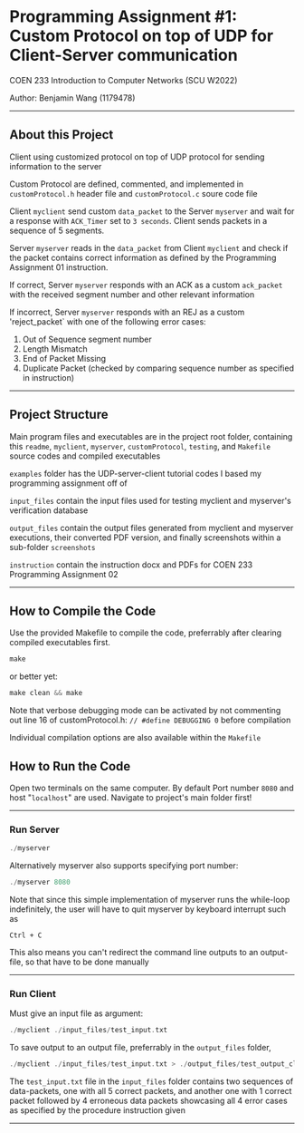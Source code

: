 # Programming Assignment #1: Custom Protocol on top of UDP for Client-Server communication 

COEN 233 Introduction to Computer Networks (SCU W2022)

Author: Benjamin Wang (1179478)

---
## About this Project
Client using customized protocol on top of UDP protocol for sending information to the server

Custom Protocol are defined, commented, and implemented in `customProtocol.h` header file and `customProtocol.c` soure code file

Client `myclient` send custom `data_packet` to the Server `myserver` and wait for a response with `ACK_Timer` set to `3 seconds`. Client sends packets in a sequence of 5 segments.

Server `myserver` reads in the `data_packet` from Client `myclient` and check if the packet contains correct information as defined by the Programming Assignment 01 instruction.

If correct, Server `myserver` responds with an ACK as a custom `ack_packet` with the received segment number and other relevant information

If incorrect, Server `myserver` responds with an REJ as a custom 'reject_packet` with one of the following error cases:

1. Out of Sequence segment number
2. Length Mismatch
3. End of Packet Missing
4. Duplicate Packet (checked by comparing sequence number as specified in instruction)

---
## Project Structure
Main program files and executables are in the project root folder, containing this `readme`, `myclient`, `myserver`, `customProtocol`, `testing`, and `Makefile` source codes and compiled executables

`examples` folder has the UDP-server-client tutorial codes I based my programming assignment off of

`input_files` contain the input files used for testing myclient and myserver's verification database

`output_files` contain the output files generated from myclient and myserver executions, their converted PDF version, and finally screenshots within a sub-folder `screenshots`

`instruction` contain the instruction docx and PDFs for COEN 233 Programming Assignment 02

---
## How to Compile the Code
Use the provided Makefile to compile the code, preferrably after clearing compiled executables first.
```C
make
```
or better yet:
```C
make clean && make
```
Note that verbose debugging mode can be activated by not commenting out line 16 of customProtocol.h: `// #define DEBUGGING 0` before compilation

Individual compilation options are also available within the `Makefile`

## How to Run the Code
Open two terminals on the same computer. By default Port number `8080` and host "`localhost`" are used. Navigate to project's main folder first!

---
### Run Server
```C
./myserver
```
Alternatively myserver also supports specifying port number:
```C
./myserver 8080
```
Note that since this simple implementation of myserver runs the while-loop indefinitely, the user will have to quit myserver by keyboard interrupt such as
```
Ctrl + C
```
This also means you can't redirect the command line outputs to an output-file, so that have to be done manually

---
### Run Client
Must give an input file as argument:
```C
./myclient ./input_files/test_input.txt
```
To save output to an output file, preferrably in the `output_files` folder,
```C
./myclient ./input_files/test_input.txt > ./output_files/test_output_client_noServer.txt
```
The `test_input.txt` file in the `input_files` folder contains two sequences of data-packets, one with all 5 correct packets, and another one with 1 correct packet followed by 4 erroneous data packets showcasing all 4 error cases as specified by the procedure instruction given 

---
